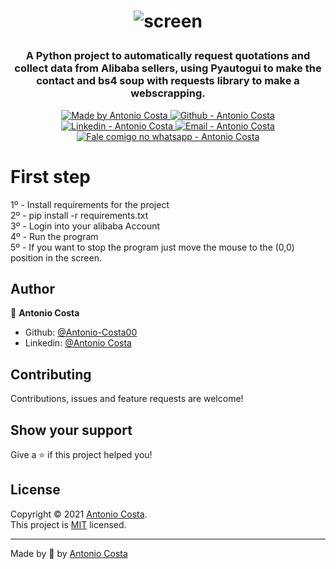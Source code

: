 <h1 align="center">
  
  ![screen](https://user-images.githubusercontent.com/87380701/135878545-4cc08722-c733-4f3e-9057-874d66244c13.png)
</h1>

<h3 align="center" >
  A Python project to automatically request quotations and collect data from Alibaba sellers, using Pyautogui to make the contact and bs4 soup with requests library to make a webscrapping.
</h3>

<p align="center">

  <a href="https://github.com/Antonio-Costa00" target="_blank">
    <img alt="Made by Antonio Costa" src="https://img.shields.io/badge/made%20by-Antonio_Costa-informational">
  </a>
  <a href="https://github.com/Antonio-Costa00" target="_blank" >
    <img alt="Github - Antonio Costa" src="https://img.shields.io/badge/Github--%23F8952D?style=social&logo=github">
  </a>
  <a href="https://www.linkedin.com/in/antonio-costa-099ab0182/" target="_blank" >
    <img alt="Linkedin - Antonio Costa" src="https://img.shields.io/badge/Linkedin--%23F8952D?style=social&logo=linkedin">
  </a>
  <a href="mailto:juninhomathoni99@gmail.com" target="_blank" >
    <img alt="Email - Antonio Costa" src="https://img.shields.io/badge/Email--%23F8952D?style=social&logo=gmail">
  </a>
  <a href="https://api.whatsapp.com/send?phone=5519992685736"
        target="_blank" >
    <img alt="Fale comigo no whatsapp - Antonio Costa" src="https://img.shields.io/badge/Whatsapp--%23F8952D?style=social&logo=whatsapp">
  </a>

</p>

# First step

1º - Install requirements for the project<br/>
2º - pip install -r requirements.txt<br/>
3º - Login into your alibaba Account <br/>
4º - Run the program<br/>
5º - If you want to stop the program just move the mouse to the (0,0) position in the screen.<br/>

## Author

👤 **Antonio Costa**

* Github: [@Antonio-Costa00](https://github.com/Antonio-Costa00)
* Linkedin: [@Antonio Costa](https://www.linkedin.com/in/antonio-costa-099ab0182/)

## Contributing

Contributions, issues and feature requests are welcome!

## Show your support

Give a ⭐️ if this project helped you!

## License

Copyright © 2021 [Antonio Costa](https://github.com/Antonio-Costa00).<br />
This project is [MIT](https://github.com/ArthurPedroit/pv-agf-frontend/blob/master/LICENSE) licensed.

---

Made by :blue_heart: by [Antonio Costa](https://github.com/ArthurPedroti)
